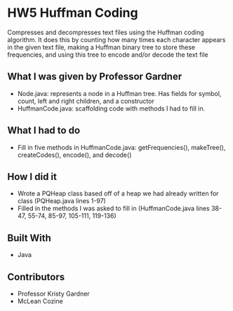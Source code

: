 # HW5 Huffman Coding
Compresses and decompresses text files using the Huffman coding algorithm. It does this by counting how many times each character appears in the given text file, making a Huffman binary tree to store these frequencies, and using this tree to encode and/or decode the text file

## What I was given by Professor Gardner
* Node.java: represents a node in a Huffman tree. Has fields for symbol, count, left and right children, and a constructor
* HuffmanCode.java: scaffolding code with methods I had to fill in. 

## What I had to do
* Fill in five methods in HuffmanCode.java: getFrequencies(), makeTree(), createCodes(), encode(), and decode()

## How I did it
* Wrote a PQHeap class based off of a heap we had already written for class (PQHeap.java lines 1-97)
* Filled in the methods I was asked to fill in (HuffmanCode.java lines 38-47, 55-74, 85-97, 105-111, 119-136)

## Built With
* Java

## Contributors
* Professor Kristy Gardner
* McLean Cozine

